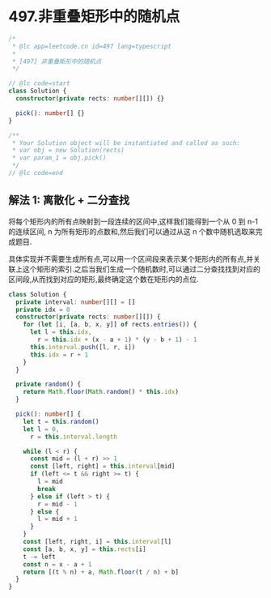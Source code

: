 # 497.非重叠矩形中的随机点

```ts
/*
 * @lc app=leetcode.cn id=497 lang=typescript
 *
 * [497] 非重叠矩形中的随机点
 */

// @lc code=start
class Solution {
  constructor(private rects: number[][]) {}

  pick(): number[] {}
}

/**
 * Your Solution object will be instantiated and called as such:
 * var obj = new Solution(rects)
 * var param_1 = obj.pick()
 */
// @lc code=end
```

## 解法 1: 离散化 + 二分查找

将每个矩形内的所有点映射到一段连续的区间中,这样我们能得到一个从 0 到 n-1 的连续区间, n 为所有矩形的点数和,然后我们可以通过从这 n 个数中随机选取来完成题目.

具体实现并不需要生成所有点,可以用一个区间段来表示某个矩形内的所有点,并关联上这个矩形的索引.之后当我们生成一个随机数时,可以通过二分查找找到对应的区间段,从而找到对应的矩形,最终确定这个数在矩形内的点位.

```ts
class Solution {
  private interval: number[][] = []
  private idx = 0
  constructor(private rects: number[][]) {
    for (let [i, [a, b, x, y]] of rects.entries()) {
      let l = this.idx,
        r = this.idx + (x - a + 1) * (y - b + 1) - 1
      this.interval.push([l, r, i])
      this.idx = r + 1
    }
  }

  private random() {
    return Math.floor(Math.random() * this.idx)
  }

  pick(): number[] {
    let t = this.random()
    let l = 0,
      r = this.interval.length

    while (l < r) {
      const mid = (l + r) >> 1
      const [left, right] = this.interval[mid]
      if (left <= t && right >= t) {
        l = mid
        break
      } else if (left > t) {
        r = mid - 1
      } else {
        l = mid + 1
      }
    }
    const [left, right, i] = this.interval[l]
    const [a, b, x, y] = this.rects[i]
    t -= left
    const n = x - a + 1
    return [(t % n) + a, Math.floor(t / n) + b]
  }
}
```
